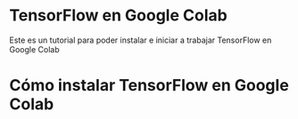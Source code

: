 # TensorFlow en Google Colab
Este es un tutorial para poder instalar e iniciar a trabajar TensorFlow en Google Colab 

# Cómo instalar TensorFlow en Google Colab
